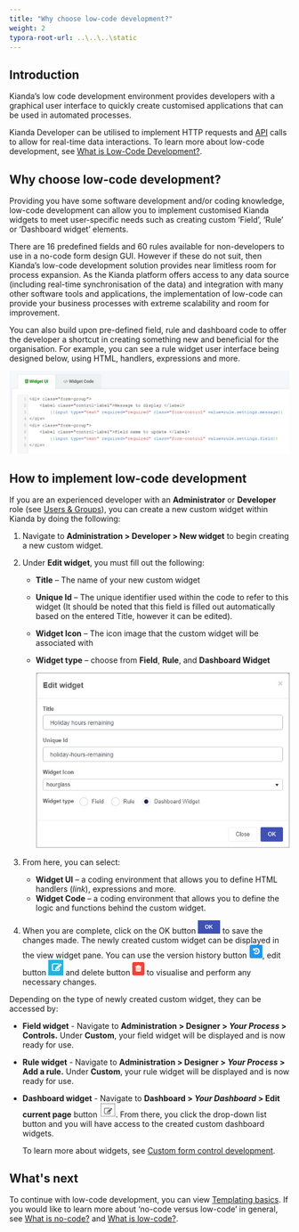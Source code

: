 ```yaml
---
title: "Why choose low-code development?"
weight: 2
typora-root-url: ..\..\..\static
---
```


## Introduction

Kianda’s low code development environment provides developers with a graphical user interface to quickly create customised applications that can be used in automated processes.

Kianda Developer can be utilised to implement HTTP requests and [API](/docs/apis/) calls to allow for real-time data interactions. To learn more about low-code development, see [What is Low-Code Development?](/docs/getting-started/welcome/low-code/).



## Why choose low-code development? 

Providing you have some software development and/or coding knowledge, low-code development can allow you to implement customised Kianda widgets to meet user-specific needs such as creating custom ‘Field’, ‘Rule’ or ‘Dashboard widget’ elements.

There are 16 predefined fields and 60 rules available for non-developers to use in a no-code form design GUI. However if these do not suit, then Kianda’s low-code development solution provides near limitless room for process expansion. As the Kianda platform offers access to any data source (including real-time synchronisation of the data) and integration with many other software tools and applications, the implementation of low-code can provide your business processes with extreme scalability and room for improvement.

You can also build upon pre-defined field, rule and dashboard code to offer the developer a shortcut in creating something new and beneficial for the organisation. For example, you can see a rule widget user interface being designed below, using HTML, handlers, expressions and more.

![Rule widget UI](/images/rulewidgetui150.PNG) 



## How to implement low-code development 

If you are an experienced developer with an **Administrator** or **Developer** role (see [Users & Groups](/docs/platform/administration/users/)), you can create a new custom widget within Kianda by doing the following: 

1. Navigate to **Administration > Developer > New widget** to begin creating a new custom widget.

2. Under **Edit widget**, you must fill out the following: 

   * **Title** – The name of your new custom widget

   * **Unique Id** – The unique identifier used within the code to refer to this widget (It should be noted that this field is filled out automatically based on the entered Title, however it can be edited).

   * **Widget Icon** – The icon image that the custom widget will be associated with

   * **Widget type** – choose from **Field**, **Rule**, and **Dashboard Widget**

     ![Edit widget screen](/images/dashboard-widget-holiday.jpg) 

3. From here, you can select:
   * **Widget UI** – a coding environment that allows you to define HTML handlers (*link*), expressions and more.
   * **Widget Code** – a coding environment that allows you to define the logic and functions behind the custom widget.
4. When you are complete, click on the OK button ![update button](/images/ok.png) to save the changes made. The newly created custom widget can be displayed in the view widget pane. You can use the version history button ![version history button](/images/version-history-btn.jpg), edit button ![edit button](/images/edit_orig.png) and delete button ![delete button](/images/delete-btn.jpg) to visualise and perform any necessary changes.



Depending on the type of newly created custom widget, they can be accessed by:

* **Field widget** - Navigate to **Administration > Designer > *Your Process* > Controls.** Under **Custom**, your field widget will be displayed and is now ready for use.

* **Rule widget** - Navigate to **Administration > Designer > *Your Process* > Add a rule.** Under **Custom**, your rule widget will be displayed and is now ready for use.

* **Dashboard widget** - Navigate to **Dashboard > *Your Dashboard* > Edit current page** button ![edit current page button](/images/editpage.PNG). From there, you click the drop-down list button and you will have access to the created custom dashboard widgets.

  To learn more about widgets, see [Custom form control development](/docs/low-code/field-widget/).



## What's next

To continue with low-code development, you can view [Templating basics](/docs/low-code/templating-basics/). If you would like to learn more about ‘no-code versus low-code’ in general, see [What is no-code?](/docs/getting-started/welcome/no-code/) and [What is low-code?](/docs/getting-started/welcome/low-code/). 



